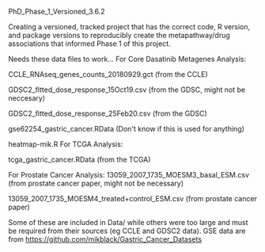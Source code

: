 PhD_Phase_1_Versioned_3.6.2

Creating a versioned, tracked project that has the correct code, R version, and package versions to reproducibly create the metapathway/drug associations that informed Phase 1 of this project.

Needs these data files to work...
For Core Dasatinib Metagenes Analysis:

CCLE_RNAseq_genes_counts_20180929.gct (from the CCLE)

GDSC2_fitted_dose_response_15Oct19.csv (from the GDSC, might not be neccesary)

GDSC2_fitted_dose_response_25Feb20.csv (from the GDSC)

gse62254_gastric_cancer.RData (Don't know if this is used for anything)

heatmap-mik.R
For TCGA Analysis:

tcga_gastric_cancer.RData (from the TCGA)

For Prostate Cancer Analysis: 13059_2007_1735_MOESM3_basal_ESM.csv (from prostate cancer paper, might not be necessary)

13059_2007_1735_MOESM4_treated+control_ESM.csv (from prostate cancer paper)


Some of these are included in Data/ while others were too large and must be required from their sources (eg CCLE and GDSC2 data). GSE data are from https://github.com/mikblack/Gastric_Cancer_Datasets
